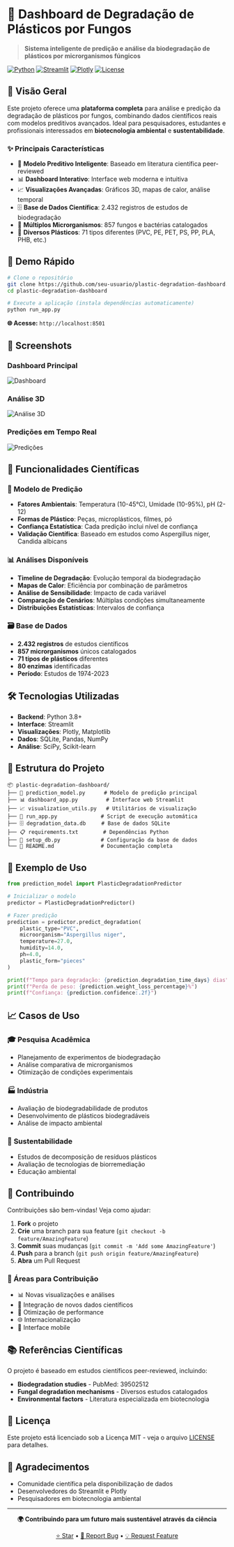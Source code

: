 # 🧪 Dashboard de Degradação de Plásticos por Fungos

> **Sistema inteligente de predição e análise da biodegradação de plásticos por microrganismos fúngicos**

[![Python](https://img.shields.io/badge/Python-3.8+-blue.svg)](https://python.org)
[![Streamlit](https://img.shields.io/badge/Streamlit-1.28+-red.svg)](https://streamlit.io)
[![Plotly](https://img.shields.io/badge/Plotly-5.0+-green.svg)](https://plotly.com)
[![License](https://img.shields.io/badge/License-MIT-yellow.svg)](LICENSE)

## 🌟 Visão Geral

Este projeto oferece uma **plataforma completa** para análise e predição da degradação de plásticos por fungos, combinando dados científicos reais com modelos preditivos avançados. Ideal para pesquisadores, estudantes e profissionais interessados em **biotecnologia ambiental** e **sustentabilidade**.

### ✨ Principais Características

- 🔮 **Modelo Preditivo Inteligente**: Baseado em literatura científica peer-reviewed
- 📊 **Dashboard Interativo**: Interface web moderna e intuitiva
- 📈 **Visualizações Avançadas**: Gráficos 3D, mapas de calor, análise temporal
- 🗄️ **Base de Dados Científica**: 2.432 registros de estudos de biodegradação
- 🧬 **Múltiplos Microrganismos**: 857 fungos e bactérias catalogados
- 🔬 **Diversos Plásticos**: 71 tipos diferentes (PVC, PE, PET, PS, PP, PLA, PHB, etc.)

## 🚀 Demo Rápido

```bash
# Clone o repositório
git clone https://github.com/seu-usuario/plastic-degradation-dashboard.git
cd plastic-degradation-dashboard

# Execute a aplicação (instala dependências automaticamente)
python run_app.py
```

**🌐 Acesse:** `http://localhost:8501`

## 📸 Screenshots

### Dashboard Principal
![Dashboard](https://via.placeholder.com/800x400/1f77b4/ffffff?text=Dashboard+Principal)

### Análise 3D
![Análise 3D](https://via.placeholder.com/800x400/2ca02c/ffffff?text=Visualização+3D)

### Predições em Tempo Real
![Predições](https://via.placeholder.com/800x400/ff7f0e/ffffff?text=Predições+Interativas)

## 🔬 Funcionalidades Científicas

### 🎯 Modelo de Predição
- **Fatores Ambientais**: Temperatura (10-45°C), Umidade (10-95%), pH (2-12)
- **Formas de Plástico**: Peças, microplásticos, filmes, pó
- **Confiança Estatística**: Cada predição inclui nível de confiança
- **Validação Científica**: Baseado em estudos como Aspergillus niger, Candida albicans

### 📊 Análises Disponíveis
- **Timeline de Degradação**: Evolução temporal da biodegradação
- **Mapas de Calor**: Eficiência por combinação de parâmetros
- **Análise de Sensibilidade**: Impacto de cada variável
- **Comparação de Cenários**: Múltiplas condições simultaneamente
- **Distribuições Estatísticas**: Intervalos de confiança

### 🗃️ Base de Dados
- **2.432 registros** de estudos científicos
- **857 microrganismos** únicos catalogados
- **71 tipos de plásticos** diferentes
- **80 enzimas** identificadas
- **Período**: Estudos de 1974-2023

## 🛠️ Tecnologias Utilizadas

- **Backend**: Python 3.8+
- **Interface**: Streamlit
- **Visualizações**: Plotly, Matplotlib
- **Dados**: SQLite, Pandas, NumPy
- **Análise**: SciPy, Scikit-learn

## 📁 Estrutura do Projeto

```
📦 plastic-degradation-dashboard/
├── 🔮 prediction_model.py      # Modelo de predição principal
├── 📊 dashboard_app.py         # Interface web Streamlit
├── 📈 visualization_utils.py   # Utilitários de visualização
├── 🚀 run_app.py              # Script de execução automática
├── 🗄️ degradation_data.db     # Base de dados SQLite
├── 📋 requirements.txt        # Dependências Python
├── 🔧 setup_db.py             # Configuração da base de dados
└── 📖 README.md               # Documentação completa
```

## 🧬 Exemplo de Uso

```python
from prediction_model import PlasticDegradationPredictor

# Inicializar o modelo
predictor = PlasticDegradationPredictor()

# Fazer predição
prediction = predictor.predict_degradation(
    plastic_type="PVC",
    microorganism="Aspergillus niger",
    temperature=27.0,
    humidity=14.0,
    ph=4.0,
    plastic_form="pieces"
)

print(f"Tempo para degradação: {prediction.degradation_time_days} dias")
print(f"Perda de peso: {prediction.weight_loss_percentage}%")
print(f"Confiança: {prediction.confidence:.2f}")
```

## 📈 Casos de Uso

### 🎓 **Pesquisa Acadêmica**
- Planejamento de experimentos de biodegradação
- Análise comparativa de microrganismos
- Otimização de condições experimentais

### 🏭 **Indústria**
- Avaliação de biodegradabilidade de produtos
- Desenvolvimento de plásticos biodegradáveis
- Análise de impacto ambiental

### 🌱 **Sustentabilidade**
- Estudos de decomposição de resíduos plásticos
- Avaliação de tecnologias de biorremediação
- Educação ambiental

## 🤝 Contribuindo

Contribuições são bem-vindas! Veja como ajudar:

1. **Fork** o projeto
2. **Crie** uma branch para sua feature (`git checkout -b feature/AmazingFeature`)
3. **Commit** suas mudanças (`git commit -m 'Add some AmazingFeature'`)
4. **Push** para a branch (`git push origin feature/AmazingFeature`)
5. **Abra** um Pull Request

### 🎯 Áreas para Contribuição
- 📊 Novas visualizações e análises
- 🔬 Integração de novos dados científicos
- 🚀 Otimização de performance
- 🌐 Internacionalização
- 📱 Interface mobile

## 📚 Referências Científicas

O projeto é baseado em estudos científicos peer-reviewed, incluindo:

- **Biodegradation studies** - PubMed: 39502512
- **Fungal degradation mechanisms** - Diversos estudos catalogados
- **Environmental factors** - Literatura especializada em biotecnologia

## 📄 Licença

Este projeto está licenciado sob a Licença MIT - veja o arquivo [LICENSE](LICENSE) para detalhes.

## 🙏 Agradecimentos

- Comunidade científica pela disponibilização de dados
- Desenvolvedores do Streamlit e Plotly
- Pesquisadores em biotecnologia ambiental

---

<div align="center">

**🌍 Contribuindo para um futuro mais sustentável através da ciência** 

[⭐ Star](../../stargazers) • [🐛 Report Bug](../../issues) • [💡 Request Feature](../../issues)

</div>
